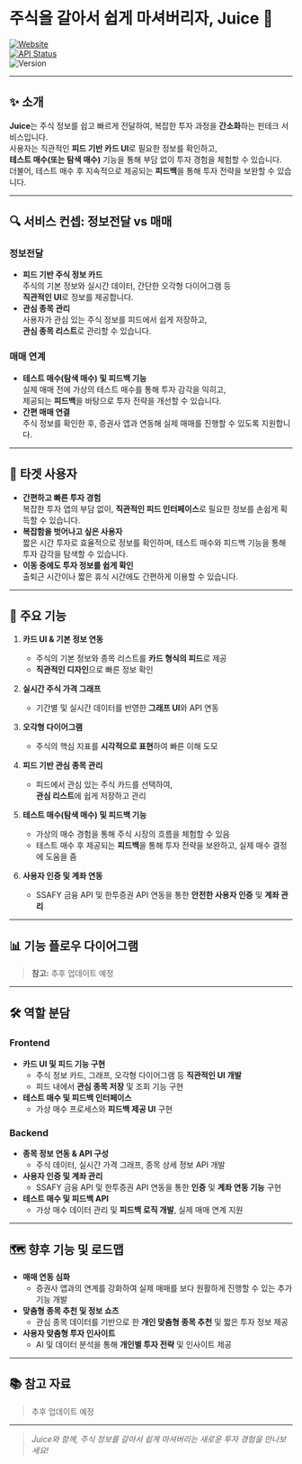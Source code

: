 # 주식을 갈아서 쉽게 마셔버리자, Juice 🍹

[![Website](https://img.shields.io/badge/Link-Juice-blue?style=flat-square)](https://www.juice-fintech.com)  
[![API Status](https://img.shields.io/badge/API-Swagger-green?style=flat-square)](https://api.juice-fintech.com/swagger-ui/index.html)  
![Version](https://img.shields.io/badge/Version-0.1.0-yellow?style=flat-square)

---

## ✨ 소개

**Juice**는 주식 정보를 쉽고 빠르게 전달하여, 복잡한 투자 과정을 **간소화**하는 핀테크 서비스입니다.  
사용자는 직관적인 **피드 기반 카드 UI**로 필요한 정보를 확인하고,  
**테스트 매수(또는 탐색 매수)** 기능을 통해 부담 없이 투자 경험을 체험할 수 있습니다.  
더불어, 테스트 매수 후 지속적으로 제공되는 **피드백**을 통해 투자 전략을 보완할 수 있습니다.

---

## 🔍 서비스 컨셉: 정보전달 vs 매매

### 정보전달

-   **피드 기반 주식 정보 카드**  
    주식의 기본 정보와 실시간 데이터, 간단한 오각형 다이어그램 등  
    **직관적인 UI**로 정보를 제공합니다.
-   **관심 종목 관리**  
    사용자가 관심 있는 주식 정보를 피드에서 쉽게 저장하고,  
    **관심 종목 리스트**로 관리할 수 있습니다.

### 매매 연계

-   **테스트 매수(탐색 매수) 및 피드백 기능**  
    실제 매매 전에 가상의 테스트 매수를 통해 투자 감각을 익히고,  
    제공되는 **피드백**을 바탕으로 투자 전략을 개선할 수 있습니다.
-   **간편 매매 연결**  
    주식 정보를 확인한 후, 증권사 앱과 연동해 실제 매매를 진행할 수 있도록 지원합니다.

---

## 🎯 타겟 사용자

-   **간편하고 빠른 투자 경험**  
    복잡한 투자 앱의 부담 없이, **직관적인 피드 인터페이스**로 필요한 정보를 손쉽게 획득할 수 있습니다.
-   **복잡함을 벗어나고 싶은 사용자**  
    짧은 시간 투자로 효율적으로 정보를 확인하며, 테스트 매수와 피드백 기능을 통해 투자 감각을 탐색할 수 있습니다.
-   **이동 중에도 투자 정보를 쉽게 확인**  
    출퇴근 시간이나 짧은 휴식 시간에도 간편하게 이용할 수 있습니다.

---

## 🚀 주요 기능

1. **카드 UI & 기본 정보 연동**

    - 주식의 기본 정보와 종목 리스트를 **카드 형식의 피드**로 제공
    - **직관적인 디자인**으로 빠른 정보 확인

2. **실시간 주식 가격 그래프**

    - 기간별 및 실시간 데이터를 반영한 **그래프 UI**와 API 연동

3. **오각형 다이어그램**

    - 주식의 핵심 지표를 **시각적으로 표현**하여 빠른 이해 도모

4. **피드 기반 관심 종목 관리**

    - 피드에서 관심 있는 주식 카드를 선택하여,  
      **관심 리스트**에 쉽게 저장하고 관리

5. **테스트 매수(탐색 매수) 및 피드백 기능**

    - 가상의 매수 경험을 통해 주식 시장의 흐름을 체험할 수 있음
    - 테스트 매수 후 제공되는 **피드백**을 통해 투자 전략을 보완하고, 실제 매수 결정에 도움을 줌

6. **사용자 인증 및 계좌 연동**
    - SSAFY 금융 API 및 한투증권 API 연동을 통한 **안전한 사용자 인증** 및 **계좌 관리**

---

## 📊 기능 플로우 다이어그램

> **참고:**
> 추후 업데이트 예정

---

## 🛠️ 역할 분담

### Frontend

-   **카드 UI 및 피드 기능 구현**
    -   주식 정보 카드, 그래프, 오각형 다이어그램 등 **직관적인 UI 개발**
    -   피드 내에서 **관심 종목 저장** 및 조회 기능 구현
-   **테스트 매수 및 피드백 인터페이스**
    -   가상 매수 프로세스와 **피드백 제공 UI** 구현

### Backend

-   **종목 정보 연동 & API 구성**
    -   주식 데이터, 실시간 가격 그래프, 종목 상세 정보 API 개발
-   **사용자 인증 및 계좌 관리**
    -   SSAFY 금융 API 및 한투증권 API 연동을 통한 **인증** 및 **계좌 연동 기능** 구현
-   **테스트 매수 및 피드백 API**
    -   가상 매수 데이터 관리 및 **피드백 로직 개발**, 실제 매매 연계 지원

---

## 🗺️ 향후 기능 및 로드맵

-   **매매 연동 심화**
    -   증권사 앱과의 연계를 강화하여 실제 매매를 보다 원활하게 진행할 수 있는 추가 기능 개발
-   **맞춤형 종목 추천 및 정보 쇼츠**
    -   관심 종목 데이터를 기반으로 한 **개인 맞춤형 종목 추천** 및 짧은 투자 정보 제공
-   **사용자 맞춤형 투자 인사이트**
    -   AI 및 데이터 분석을 통해 **개인별 투자 전략** 및 인사이트 제공

---

## 📚 참고 자료

> 추후 업데이트 예정

---

> _Juice와 함께, 주식 정보를 갈아서 쉽게 마셔버리는 새로운 투자 경험을 만나보세요!_

